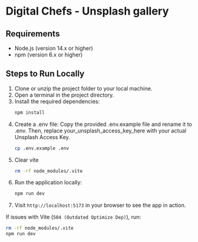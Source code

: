 # Digital Chefs - Unsplash gallery

## Requirements
- Node.js (version 14.x or higher)
- npm (version 6.x or higher)

## Steps to Run Locally

1. Clone or unzip the project folder to your local machine.
2. Open a terminal in the project directory.
3. Install the required dependencies:
   ```bash
   npm install
   ```
4. Create a .env file: Copy the provided .env.example file and rename it to .env. 
   Then, replace your_unsplash_access_key_here with your actual Unsplash Access Key.
   ```bash
   cp .env.example .env
   ```
5. Clear vite
   ```bash
   rm -rf node_modules/.vite
   ```
6. Run the application locally:
   ```bash
   npm run dev
   ```
7. Visit `http://localhost:5173` in your browser to see the app in action.

If issues with Vite (`504 (Outdated Optimize Dep)`), run:
   ```bash
   rm -rf node_modules/.vite
npm run dev